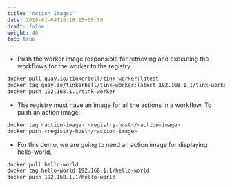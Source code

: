 ```yaml
---
title: 'Action Images'
date: 2019-01-04T16:16:15+05:30
draft: false
weight: 40
toc: true
---
```


- Push the worker image responsible for retrieving and executing the workflows for the worker to the registry.

```sh
docker pull quay.io/tinkerbell/tink-worker:latest
docker tag quay.io/tinkerbell/tink-worker:latest 192.168.1.1/tink-worker
docker push 192.168.1.1/tink-worker
```

- The registry must have an image for all the actions in a workflow. To push an action image:

```sh
docker tag <action-image> <registry-host>/<action-image>
docker push <registry-host>/<action-image>
```

- For this demo, we are going to need an action image for displaying hello-world.

```sh
docker pull hello-world
docker tag hello-world 192.168.1.1/hello-world
docker push 192.168.1.1/hello-world
```
